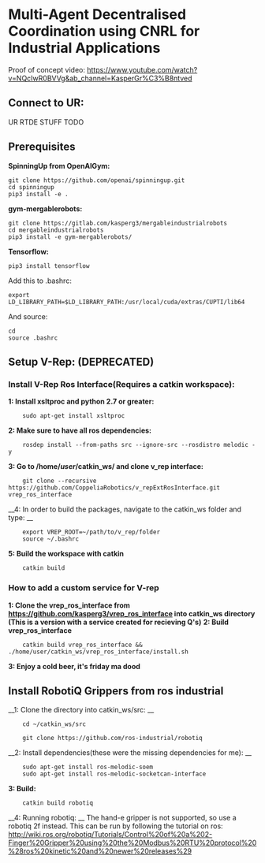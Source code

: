 # Multi-Agent Decentralised Coordination using CNRL for Industrial Applications


Proof of concept video:
https://www.youtube.com/watch?v=NQcIwR0BVVg&ab_channel=KasperGr%C3%B8ntved

## Connect to UR: 

UR RTDE STUFF TODO

## Prerequisites

__SpinningUp from OpenAIGym:__
```
git clone https://github.com/openai/spinningup.git
cd spinningup
pip3 install -e .
```

__gym-mergablerobots:__

```
git clone https://gitlab.com/kasperg3/mergableindustrialrobots
cd mergableindustrialrobots
pip3 install -e gym-mergablerobots/
```

__Tensorflow:__
```
pip3 install tensorflow
```

Add this to .bashrc:
```
export LD_LIBRARY_PATH=$LD_LIBRARY_PATH:/usr/local/cuda/extras/CUPTI/lib64
```

And source: 
```
cd 
source .bashrc
```






## Setup V-Rep: (DEPRECATED)


### Install V-Rep Ros Interface(Requires a catkin workspace):

__1: Install xsltproc and python 2.7 or greater:__
```
    sudo apt-get install xsltproc
```

__2: Make sure to have all ros dependencies:__
```
    rosdep install --from-paths src --ignore-src --rosdistro melodic -y
```

__3: Go to /home/_user_/catkin_ws/ and clone v_rep interface:__
```
    git clone --recursive https://github.com/CoppeliaRobotics/v_repExtRosInterface.git vrep_ros_interface
```

__4: In order to build the packages, navigate to the catkin_ws folder and type: __
```
    export VREP_ROOT=~/path/to/v_rep/folder
    source ~/.bashrc
```

__5: Build the workspace with catkin__
```
    catkin build
```


### How to add a custom service for V-rep

__1: Clone the vrep_ros_interface from https://github.com/kasperg3/vrep_ros_interface into catkin_ws directory (This is a version with a service created for recieving Q's)__
__2: Build vrep_ros_interface__
```
    catkin build vrep_ros_interface && ./home/user/catkin_ws/vrep_ros_interface/install.sh
```
__3: Enjoy a cold beer, it's friday ma dood__

## Install RobotiQ Grippers from ros industrial

__1: Clone the directory into catkin_ws/src: __
```
    cd ~/catkin_ws/src
```
```
    git clone https://github.com/ros-industrial/robotiq
```

__2: Install dependencies(these were the missing dependencies for me): __
```
    sudo apt-get install ros-melodic-soem
    sudo apt-get install ros-melodic-socketcan-interface
```
__3: Build:__

```
    catkin build robotiq
```

__4: Running robotiq: __
The hand-e gripper is not supported, so use a robotiq 2f instead. This can be run by following the tutorial on ros:
http://wiki.ros.org/robotiq/Tutorials/Control%20of%20a%202-Finger%20Gripper%20using%20the%20Modbus%20RTU%20protocol%20%28ros%20kinetic%20and%20newer%20releases%29

